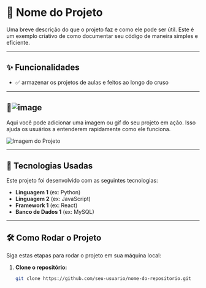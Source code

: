 # 🚀 Nome do Projeto

Uma breve descrição do que o projeto faz e como ele pode ser útil. Este é um exemplo criativo de como documentar seu código de maneira simples e eficiente.

---

## ✨ Funcionalidades

- ✅ armazenar os projetos de aulas e feitos ao longo do cruso 
 

---

## 📸![image](https://github.com/user-attachments/assets/8fd80399-3508-487b-bb09-c03cfdbb5562)


Aqui você pode adicionar uma imagem ou gif do seu projeto em ação. Isso ajuda os usuários a entenderem rapidamente como ele funciona.

![Imagem do Projeto](url_da_imagem_ou_gif)

---

## 🔧 Tecnologias Usadas

Este projeto foi desenvolvido com as seguintes tecnologias:

- **Linguagem 1** (ex: Python)
- **Linguagem 2** (ex: JavaScript)
- **Framework 1** (ex: React)
- **Banco de Dados 1** (ex: MySQL)

---

## 🛠️ Como Rodar o Projeto

Siga estas etapas para rodar o projeto em sua máquina local:

1. **Clone o repositório:**
   ```bash
   git clone https://github.com/seu-usuario/nome-do-repositorio.git
